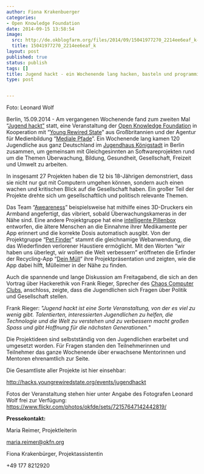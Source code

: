 ```yaml
---
author: Fiona Krakenbuerger
categories:
- Open Knowledge Foundation
date: 2014-09-15 13:58:54
image:
  src: http://de.okblogfarm.org/files/2014/09/15041977270_2214ee6eaf_k-415x276.jpg
  title: 15041977270_2214ee6eaf_k
layout: post
published: true
status: publish
tags: []
title: Jugend hackt - ein Wochenende lang hacken, basteln und programmieren mit 120 Jugendlichen
type: post


---
```


 Foto: Leonard Wolf

Berlin, 15.09.2014 - Am vergangenen Wochenende fand zum zweiten Mal “[Jugend hackt”](http://jugendhackt.de) statt, eine Veranstaltung der [Open Knowledge Foundation](http://okfn.de) in Kooperation mit “[Young Rewired State](https://youngrewiredstate.org)” aus Großbritannien und der Agentur für Medienbildung “[Mediale Pfade](http://medialepfade.de/)”. Ein Wochenende lang kamen 120 Jugendliche aus ganz Deutschland im [Jugendhaus Königstadt](http://www.jugendhaus-koenigstadt.de) in Berlin zusammen, um gemeinsam mit Gleichgesinnten an Softwareprojekten rund um die Themen Überwachung, Bildung, Gesundheit, Gesellschaft, Freizeit und Umwelt zu arbeiten.

In insgesamt 27 Projekten haben die 12 bis 18-Jährigen demonstriert, dass sie nicht nur gut mit Computern umgehen können, sondern auch einen wachen und kritischen Blick auf die Gesellschaft haben. Ein großer Teil der Projekte drehte sich um gesellschaftlich und politisch relevante Themen.

Das Team “[Aweareness](http://hacks.youngrewiredstate.org/events/jugendhackt/awearness-2)” beispielsweise hat mithilfe eines 3D-Druckers ein Armband angefertigt, das vibriert, sobald Überwachungskameras in der Nähe sind. Eine andere Projektgruppe hat eine [intelligente Pillenbox](http://hacks.youngrewiredstate.org/events/jugendhackt/die-intelligente-pillenbox-2) entworfen, die ältere Menschen an die Einnahme ihrer Medikamente per App erinnert und die korrekte Dosis automatisch ausgibt. Von der Projektgruppe “[Pet Finder](http://hacks.youngrewiredstate.org/events/jugendhackt/petfinder-2)” stammt die gleichnamige Webanwendung, die das Wiederfinden verlorener Haustiere ermöglicht. Mit den Worten “wir haben uns überlegt, wir wollen die Welt verbessern” eröffneten die Erfinder der Recycling-App “[Dein Müll](http://hacks.youngrewiredstate.org/events/jugendhackt/dein-mull-2)” ihre Projektpräsentation und zeigten, wie die App dabei hilft, Mülleimer in der Nähe zu finden.

Auch die spannende und lange Diskussion am Freitagabend, die sich an den Vortrag über Hackerethik von Frank Rieger, Sprecher des [Chaos Computer Clubs](http://ccc.de), anschloss, zeigte, dass die Jugendlichen sich Fragen über Politik und Gesellschaft stellen.

Frank Rieger: _"Jugend hackt ist eine Sorte Veranstaltung, von der es viel zu wenig gibt. Talentierten, interessierten Jugendlichen zu helfen, die Technologie und die Welt zu verstehen und zu verbessern macht großen Spass und gibt Hoffnung für die nächsten Generationen."_

Die Projektideen sind selbstständig von den Jugendlichen erarbeitet und umgesetzt worden. Für Fragen standen den Teilnehmerinnen und Teilnehmer das ganze Wochenende über erwachsene Mentorinnen und Mentoren ehrenamtlich zur Seite.

Die Gesamtliste aller Projekte ist hier einsehbar:

<http://hacks.youngrewiredstate.org/events/jugendhackt>

Fotos der Veranstaltung stehen hier unter Angabe des Fotografen Leonard Wolf frei zur Verfügung: <https://www.flickr.com/photos/okfde/sets/72157647142442819/>

**Pressekontakt:**

Maria Reimer, Projektleiterin

[maria.reimer@okfn.org](mailto:maria.reimer@okfn.org)

Fiona Krakenbürger, Projektassistentin

+49 177 8212920